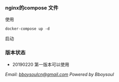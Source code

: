 ### nginx的compose 文件

使用

`docker-compose up -d `

启动


### 版本状态

- 20190220 第一版本可以使用

*Email: bboysoulcn@gmail.com*
*Powered by Bboysoul*